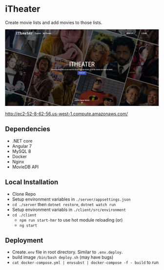 # iTheater

Create movie lists and add movies to those lists.

![alt text](https://raw.githubusercontent.com/duncan-G/iTheater/master/docs/images/landing.PNG)

http://ec2-52-8-62-56.us-west-1.compute.amazonaws.com/

## Dependencies
- .NET core
- Angular 7
- MySQL 8
- Docker
- Nginx
- MovieDB API

##  Local Installation
- Clone Repo
- Setup environment variables in `./server/appsettings.json`
- `cd ./server` then `dotnet restore`, `dotnet watch run`
- Setup environment variabls in `./client/src/environment`
- `cd ./client`
  - `npm run start-hmr` to use hot module reloading (or)
  - `ng start` 
  
 ## Deployment
 - Create`.env` file in root directory. Similar to `.env.deploy`.
 - build image `/bin/bash deploy.sh` (may have bugs)
 - `cat docker-compose.yml | envsubst | docker-compose -f - build` to run
